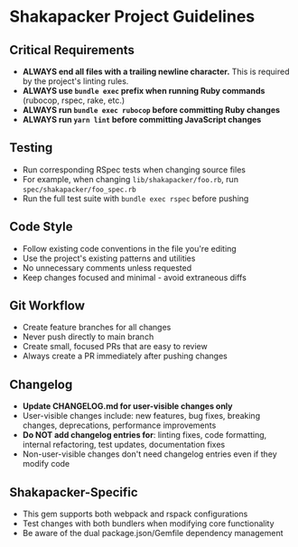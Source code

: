 # Shakapacker Project Guidelines

## Critical Requirements

- **ALWAYS end all files with a trailing newline character.** This is required by the project's linting rules.
- **ALWAYS use `bundle exec` prefix when running Ruby commands** (rubocop, rspec, rake, etc.)
- **ALWAYS run `bundle exec rubocop` before committing Ruby changes**
- **ALWAYS run `yarn lint` before committing JavaScript changes**

## Testing

- Run corresponding RSpec tests when changing source files
- For example, when changing `lib/shakapacker/foo.rb`, run `spec/shakapacker/foo_spec.rb`
- Run the full test suite with `bundle exec rspec` before pushing

## Code Style

- Follow existing code conventions in the file you're editing
- Use the project's existing patterns and utilities
- No unnecessary comments unless requested
- Keep changes focused and minimal - avoid extraneous diffs

## Git Workflow

- Create feature branches for all changes
- Never push directly to main branch
- Create small, focused PRs that are easy to review
- Always create a PR immediately after pushing changes

## Changelog

- **Update CHANGELOG.md for user-visible changes only**
- User-visible changes include: new features, bug fixes, breaking changes, deprecations, performance improvements
- **Do NOT add changelog entries for**: linting fixes, code formatting, internal refactoring, test updates, documentation fixes
- Non-user-visible changes don't need changelog entries even if they modify code

## Shakapacker-Specific

- This gem supports both webpack and rspack configurations
- Test changes with both bundlers when modifying core functionality
- Be aware of the dual package.json/Gemfile dependency management
